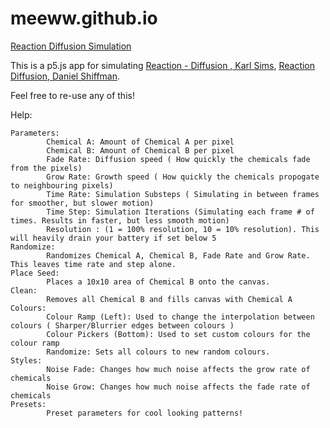 # meeww.github.io
 
[Reaction Diffusion Simulation](https://meeww.github.io/index.html)


This is a p5.js app for simulating [Reaction - Diffusion , Karl Sims](https://www.karlsims.com/rd.html), [Reaction Diffusion, Daniel Shiffman](https://www.youtube.com/watch?v=BV9ny785UNc&t=1303s).




Feel free to re-use any of this!




Help: 

	Parameters:
			Chemical A: Amount of Chemical A per pixel
			Chemical B: Amount of Chemical B per pixel
			Fade Rate: Diffusion speed ( How quickly the chemicals fade from the pixels)
			Grow Rate: Growth speed ( How quickly the chemicals propogate to neighbouring pixels)
			Time Rate: Simulation Substeps ( Simulating in between frames for smoother, but slower motion)
			Time Step: Simulation Iterations (Simulating each frame # of times. Results in faster, but less smooth motion)
			Resolution : (1 = 100% resolution, 10 = 10% resolution). This will heavily drain your battery if set below 5
	Randomize:
			Randomizes Chemical A, Chemical B, Fade Rate and Grow Rate. This leaves time rate and step alone.
	Place Seed:
			Places a 10x10 area of Chemical B onto the canvas.
	Clean:
			Removes all Chemical B and fills canvas with Chemical A
	Colours:
			Colour Ramp (Left): Used to change the interpolation between colours ( Sharper/Blurrier edges between colours )
			Colour Pickers (Bottom): Used to set custom colours for the colour ramp
			Randomize: Sets all colours to new random colours.
	Styles:
			Noise Fade: Changes how much noise affects the grow rate of chemicals
			Noise Grow: Changes how much noise affects the fade rate of chemicals
	Presets:
			Preset parameters for cool looking patterns!